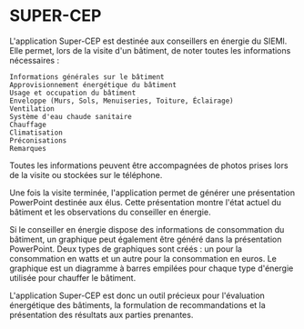 # SUPER-CEP

L'application Super-CEP est destinée aux conseillers en énergie du SIEMl. Elle permet, lors de la visite d'un bâtiment, de noter toutes les informations nécessaires :

    Informations générales sur le bâtiment
    Approvisionnement énergétique du bâtiment
    Usage et occupation du bâtiment
    Enveloppe (Murs, Sols, Menuiseries, Toiture, Éclairage)
    Ventilation
    Système d'eau chaude sanitaire
    Chauffage
    Climatisation
    Préconisations
    Remarques

Toutes les informations peuvent être accompagnées de photos prises lors de la visite ou stockées sur le téléphone.

Une fois la visite terminée, l'application permet de générer une présentation PowerPoint destinée aux élus. Cette présentation montre l'état actuel du bâtiment et les observations du conseiller en énergie.

Si le conseiller en énergie dispose des informations de consommation du bâtiment, un graphique peut également être généré dans la présentation PowerPoint. Deux types de graphiques sont créés : un pour la consommation en watts et un autre pour la consommation en euros. Le graphique est un diagramme à barres empilées pour chaque type d'énergie utilisée pour chauffer le bâtiment.

L'application Super-CEP est donc un outil précieux pour l'évaluation énergétique des bâtiments, la formulation de recommandations et la présentation des résultats aux parties prenantes.
